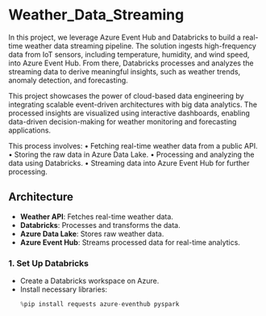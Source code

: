 # Weather_Data_Streaming

In this project, we leverage Azure Event Hub and Databricks to build a real-time weather data streaming pipeline. The solution ingests high-frequency data from IoT sensors, including temperature, humidity, and wind speed, into Azure Event Hub. From there, Databricks processes and analyzes the streaming data to derive meaningful insights, such as weather trends, anomaly detection, and forecasting.

This project showcases the power of cloud-based data engineering by integrating scalable event-driven architectures with big data analytics. The processed insights are visualized using interactive dashboards, enabling data-driven decision-making for weather monitoring and forecasting applications.

This process involves:
	•	Fetching real-time weather data from a public API.
	•	Storing the raw data in Azure Data Lake.
	•	Processing and analyzing the data using Databricks.
	•	Streaming data into Azure Event Hub for further processing.

## Architecture
- **Weather API**: Fetches real-time weather data.
- **Databricks**: Processes and transforms the data.
- **Azure Data Lake**: Stores raw weather data.
- **Azure Event Hub**: Streams processed data for real-time analytics.


### 1. Set Up Databricks
- Create a Databricks workspace on Azure.
- Install necessary libraries:
  ```python
  %pip install requests azure-eventhub pyspark